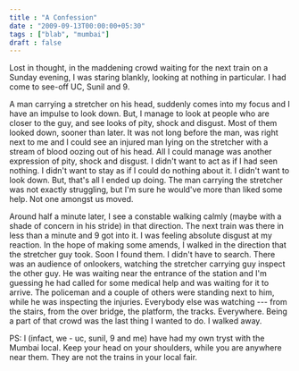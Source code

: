 ```yaml
---
title : "A Confession"
date : "2009-09-13T00:00:00+05:30"
tags : ["blab", "mumbai"]
draft : false
---
```


Lost in thought, in the maddening crowd waiting for the next train
on a Sunday evening, I was staring blankly, looking at nothing in
particular. I had come to see-off UC, Sunil and 9.

A man carrying a stretcher on his head, suddenly comes into my
focus and I have an impulse to look down. But, I manage to look at
people who are closer to the guy, and see looks of pity, shock and
disgust. Most of them looked down, sooner than later. It was not
long before the man, was right next to me and I could see an
injured man lying on the stretcher with a stream of blood oozing
out of his head. All I could manage was another expression of
pity, shock and disgust. I didn't want to act as if I had seen
nothing. I didn't want to stay as if I could do nothing about
it. I didn't want to look down. But, that's all I ended up
doing. The man carrying the stretcher was not exactly struggling,
but I'm sure he would've more than liked some help. Not one
amongst us moved.

Around half a minute later, I see a constable walking calmly
(maybe with a shade of concern in his stride) in that
direction. The next train was there in less than a minute and 9
got into it. I was feeling absolute disgust at my reaction. In the
hope of making some amends, I walked in the direction that the
stretcher guy took. Soon I found them. I didn't have to
search. There was an audience of onlookers, watching the stretcher
carrying guy inspect the other guy. He was waiting near the
entrance of the station and I'm guessing he had called for some
medical help and was waiting for it to arrive. The policeman and a
couple of others were standing next to him, while he was
inspecting the injuries. Everybody else was watching --- from the
stairs, from the over bridge, the platform, the
tracks. Everywhere. Being a part of that crowd was the last thing
I wanted to do. I walked away.

PS: I (infact, we - uc, sunil, 9 and me) have had my own tryst
with the Mumbai local. Keep your head on your shoulders, while you
are anywhere near them. They are not the trains in your local
fair.
